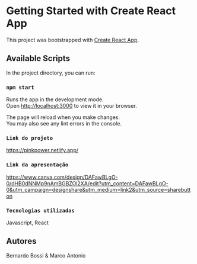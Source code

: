 # Getting Started with Create React App

This project was bootstrapped with [Create React App](https://github.com/facebook/create-react-app).

## Available Scripts

In the project directory, you can run:

### `npm start`

Runs the app in the development mode.\
Open [http://localhost:3000](http://localhost:3000) to view it in your browser.

The page will reload when you make changes.\
You may also see any lint errors in the console.

### `Link do projeto`

https://pinkpower.netlify.app/

### `Link da apresentação`

https://www.canva.com/design/DAFawBLgO-0/dHB0dNNMp9nAmBGBZOl2XA/edit?utm_content=DAFawBLgO-0&utm_campaign=designshare&utm_medium=link2&utm_source=sharebutton

### `Tecnologias utilizadas`

Javascript, React

## Autores

Bernardo Bossi & Marco Antonio 

